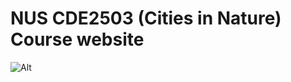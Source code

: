 # NUS CDE2503 (Cities in Nature) Course website

![Alt](https://repobeats.axiom.co/api/embed/162b279e9d9d2b344ec5b773bdf5362a3a957784.svg "Repobeats analytics image")
